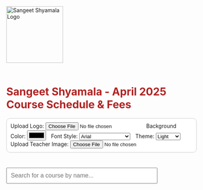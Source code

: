 <!DOCTYPE html>
<html lang="en">
<head>
  <meta charset="UTF-8" />
  <meta name="viewport" content="width=device-width, initial-scale=1.0" />
  <title>Sangeet Shyamala - April 2025 Classes</title>
  <style>
    :root {
      --font-family: Arial;
      --bg-color: #f8f9fa;
      --text-color: #333;
      --highlight-color: #b22222;
    }

    body {
      font-family: var(--font-family), sans-serif;
      background-color: var(--bg-color);
      margin: 0;
      padding: 20px;
      color: var(--text-color);
    }

    h1, h2 {
      color: var(--highlight-color);
    }

    table {
      width: 100%;
      border-collapse: collapse;
      margin-bottom: 40px;
      overflow-x: auto;
      display: block;
    }

    th, td {
      border: 1px solid #ccc;
      padding: 10px;
      text-align: left;
    }

    th {
      background-color: #f2f2f2;
    }

    section {
      margin-bottom: 50px;
    }

    #searchBox {
      padding: 10px;
      width: 100%;
      max-width: 400px;
      margin: 20px 0;
      font-size: 16px;
    }

    .course-table {
      display: none;
    }

    .visible {
      display: block;
      border: 2px solid var(--highlight-color);
      box-shadow: 0 0 10px rgba(178, 34, 34, 0.4);
      border-radius: 10px;
    }

    #logo {
      width: 150px;
      height: auto;
      margin-bottom: 20px;
    }

    .teacher-image {
      width: 100px;
      height: auto;
      border-radius: 10px;
      margin-top: 10px;
    }

    #settings {
      margin-bottom: 20px;
      padding: 10px;
      border: 1px solid #ccc;
      border-radius: 10px;
      background-color: #fff;
    }

    #settings label {
      margin-right: 10px;
    }

    @media (max-width: 768px) {
      table, th, td {
        font-size: 14px;
      }

      #searchBox, #bgColorPicker, #fontPicker, #themeSelector {
        font-size: 14px;
        width: 100%;
      }

      h1 {
        font-size: 22px;
      }

      h2 {
        font-size: 18px;
      }

      #logo {
        width: 120px;
      }
    }

    @media (max-width: 480px) {
      body {
        padding: 10px;
      }

      #searchBox, #bgColorPicker, #fontPicker, #themeSelector {
        width: 100%;
        font-size: 12px;
      }

      h1 {
        font-size: 20px;
      }

      h2 {
        font-size: 16px;
      }
    }
  </style>
</head>
<body>
  <img id="logo" src="" alt="Sangeet Shyamala Logo" onerror="this.style.display='none'" />
  <h1>Sangeet Shyamala - April 2025 Course Schedule & Fees</h1>

  <div id="settings">
    <label>Upload Logo: <input type="file" accept="image/*" onchange="uploadLogo(event)" /></label>
    <label>Background Color: <input type="color" id="bgColorPicker" onchange="changeBackgroundColor()" /></label>
    <label>Font Style:
      <select id="fontPicker" onchange="changeFontFamily()">
        <option value="Arial">Arial</option>
        <option value="Verdana">Verdana</option>
        <option value="Georgia">Georgia</option>
        <option value="Times New Roman">Times New Roman</option>
        <option value="Courier New">Courier New</option>
      </select>
    </label>
    <label>Theme:
      <select id="themeSelector" onchange="changeTheme()">
        <option value="light">Light</option>
        <option value="dark">Dark</option>
        <option value="classic">Classic</option>
      </select>
    </label>
    <label>Upload Teacher Image: <input type="file" accept="image/*" onchange="uploadTeacherImage(event)" /></label>
    <div id="teacherImagePreview"></div>
  </div>

  <input type="text" id="searchBox" placeholder="Search for a course by name..." onkeyup="searchCourses()" />

  <!-- Course sections go here -->

  <script>
    function searchCourses() {
      const input = document.getElementById("searchBox").value.toLowerCase();
      const sections = document.querySelectorAll(".course-table");
      let found = false;

      sections.forEach(section => {
        const text = section.innerText.toLowerCase();
        if (text.includes(input) && input !== "") {
          section.classList.add("visible");
          found = true;
        } else {
          section.classList.remove("visible");
        }
      });

      if (!found && input !== "") {
        alert("No matching course found. Try a different keyword.");
      } else if (input === "") {
        sections.forEach(section => section.classList.remove("visible"));
      }
    }

    function uploadLogo(event) {
      const file = event.target.files[0];
      if (file) {
        const reader = new FileReader();
        reader.onload = function(e) {
          document.getElementById("logo").src = e.target.result;
        }
        reader.readAsDataURL(file);
      }
    }

    function uploadTeacherImage(event) {
      const file = event.target.files[0];
      if (file) {
        const reader = new FileReader();
        reader.onload = function(e) {
          const img = document.createElement("img");
          img.src = e.target.result;
          img.className = "teacher-image";
          document.getElementById("teacherImagePreview").innerHTML = "";
          document.getElementById("teacherImagePreview").appendChild(img);
        }
        reader.readAsDataURL(file);
      }
    }

    function changeBackgroundColor() {
      const color = document.getElementById("bgColorPicker").value;
      document.body.style.setProperty("--bg-color", color);
    }

    function changeFontFamily() {
      const font = document.getElementById("fontPicker").value;
      document.body.style.setProperty("--font-family", font);
    }

    function changeTheme() {
      const theme = document.getElementById("themeSelector").value;
      if (theme === "light") {
        document.body.style.setProperty("--bg-color", "#f8f9fa");
        document.body.style.setProperty("--text-color", "#333");
        document.body.style.setProperty("--highlight-color", "#b22222");
      } else if (theme === "dark") {
        document.body.style.setProperty("--bg-color", "#1e1e1e");
        document.body.style.setProperty("--text-color", "#f0f0f0");
        document.body.style.setProperty("--highlight-color", "#ff6347");
      } else if (theme === "classic") {
        document.body.style.setProperty("--bg-color", "#fff8dc");
        document.body.style.setProperty("--text-color", "#000080");
        document.body.style.setProperty("--highlight-color", "#8b0000");
      }
    }
  </script>
</body>
</html>
